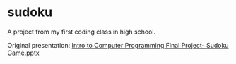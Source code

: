 # sudoku

A project from my first coding class in high school.

Original presentation: [Intro to Computer Programming Final Project- Sudoku Game.pptx](https://github.com/paulmeli/sudoku/files/8691497/Intro.to.Computer.Programming.Final.Project-.Sudoku.Game.pptx)
